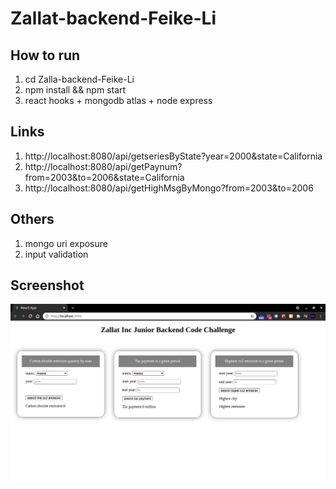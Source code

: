 # Zallat-backend-Feike-Li

## How to run

1. cd Zalla-backend-Feike-Li
2. npm install && npm start
3. react hooks + mongodb atlas + node express

## Links

1.  http://localhost:8080/api/getseriesByState?year=2000&state=California
2.  http://localhost:8080/api/getPaynum?from=2003&to=2006&state=California
3.  http://localhost:8080/api/getHighMsgByMongo?from=2003&to=2006

## Others

1. mongo uri exposure
2. input validation

## Screenshot

![demo](./public/react.png)
